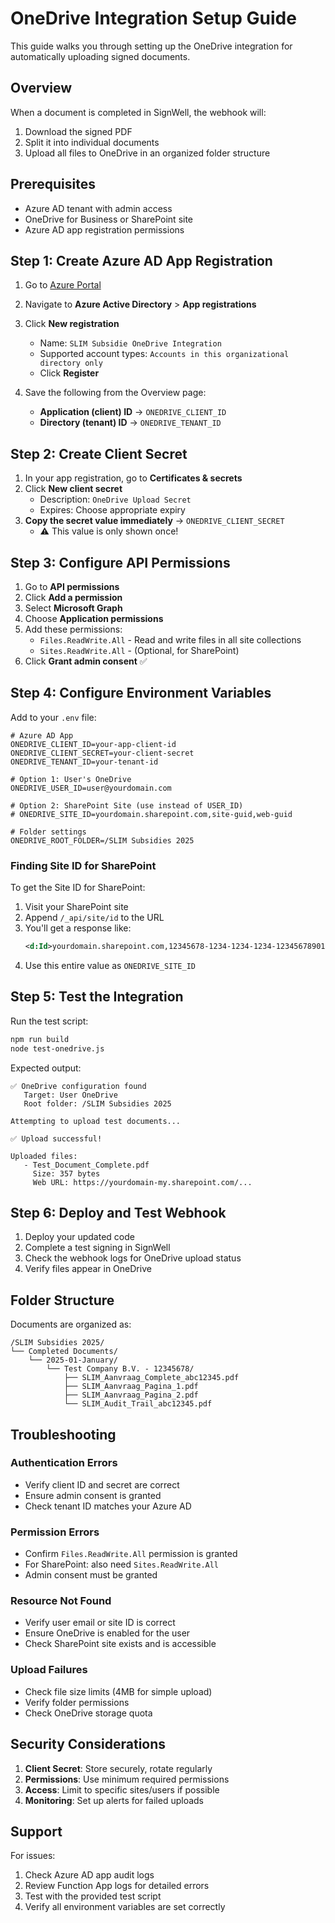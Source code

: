 # OneDrive Integration Setup Guide

This guide walks you through setting up the OneDrive integration for automatically uploading signed documents.

## Overview

When a document is completed in SignWell, the webhook will:
1. Download the signed PDF
2. Split it into individual documents
3. Upload all files to OneDrive in an organized folder structure

## Prerequisites

- Azure AD tenant with admin access
- OneDrive for Business or SharePoint site
- Azure AD app registration permissions

## Step 1: Create Azure AD App Registration

1. Go to [Azure Portal](https://portal.azure.com)
2. Navigate to **Azure Active Directory** > **App registrations**
3. Click **New registration**
   - Name: `SLIM Subsidie OneDrive Integration`
   - Supported account types: `Accounts in this organizational directory only`
   - Click **Register**

4. Save the following from the Overview page:
   - **Application (client) ID** → `ONEDRIVE_CLIENT_ID`
   - **Directory (tenant) ID** → `ONEDRIVE_TENANT_ID`

## Step 2: Create Client Secret

1. In your app registration, go to **Certificates & secrets**
2. Click **New client secret**
   - Description: `OneDrive Upload Secret`
   - Expires: Choose appropriate expiry
3. **Copy the secret value immediately** → `ONEDRIVE_CLIENT_SECRET`
   - ⚠️ This value is only shown once!

## Step 3: Configure API Permissions

1. Go to **API permissions**
2. Click **Add a permission**
3. Select **Microsoft Graph**
4. Choose **Application permissions**
5. Add these permissions:
   - `Files.ReadWrite.All` - Read and write files in all site collections
   - `Sites.ReadWrite.All` - (Optional, for SharePoint)
6. Click **Grant admin consent** ✅

## Step 4: Configure Environment Variables

Add to your `.env` file:

```env
# Azure AD App
ONEDRIVE_CLIENT_ID=your-app-client-id
ONEDRIVE_CLIENT_SECRET=your-client-secret
ONEDRIVE_TENANT_ID=your-tenant-id

# Option 1: User's OneDrive
ONEDRIVE_USER_ID=user@yourdomain.com

# Option 2: SharePoint Site (use instead of USER_ID)
# ONEDRIVE_SITE_ID=yourdomain.sharepoint.com,site-guid,web-guid

# Folder settings
ONEDRIVE_ROOT_FOLDER=/SLIM Subsidies 2025
```

### Finding Site ID for SharePoint

To get the Site ID for SharePoint:

1. Visit your SharePoint site
2. Append `/_api/site/id` to the URL
3. You'll get a response like:
   ```xml
   <d:Id>yourdomain.sharepoint.com,12345678-1234-1234-1234-123456789012,87654321-4321-4321-4321-210987654321</d:Id>
   ```
4. Use this entire value as `ONEDRIVE_SITE_ID`

## Step 5: Test the Integration

Run the test script:

```bash
npm run build
node test-onedrive.js
```

Expected output:
```
✅ OneDrive configuration found
   Target: User OneDrive
   Root folder: /SLIM Subsidies 2025

Attempting to upload test documents...

✅ Upload successful!

Uploaded files:
   - Test_Document_Complete.pdf
     Size: 357 bytes
     Web URL: https://yourdomain-my.sharepoint.com/...
```

## Step 6: Deploy and Test Webhook

1. Deploy your updated code
2. Complete a test signing in SignWell
3. Check the webhook logs for OneDrive upload status
4. Verify files appear in OneDrive

## Folder Structure

Documents are organized as:
```
/SLIM Subsidies 2025/
└── Completed Documents/
    └── 2025-01-January/
        └── Test Company B.V. - 12345678/
            ├── SLIM_Aanvraag_Complete_abc12345.pdf
            ├── SLIM_Aanvraag_Pagina_1.pdf
            ├── SLIM_Aanvraag_Pagina_2.pdf
            └── SLIM_Audit_Trail_abc12345.pdf
```

## Troubleshooting

### Authentication Errors
- Verify client ID and secret are correct
- Ensure admin consent is granted
- Check tenant ID matches your Azure AD

### Permission Errors
- Confirm `Files.ReadWrite.All` permission is granted
- For SharePoint: also need `Sites.ReadWrite.All`
- Admin consent must be granted

### Resource Not Found
- Verify user email or site ID is correct
- Ensure OneDrive is enabled for the user
- Check SharePoint site exists and is accessible

### Upload Failures
- Check file size limits (4MB for simple upload)
- Verify folder permissions
- Check OneDrive storage quota

## Security Considerations

1. **Client Secret**: Store securely, rotate regularly
2. **Permissions**: Use minimum required permissions
3. **Access**: Limit to specific sites/users if possible
4. **Monitoring**: Set up alerts for failed uploads

## Support

For issues:
1. Check Azure AD app audit logs
2. Review Function App logs for detailed errors
3. Test with the provided test script
4. Verify all environment variables are set correctly